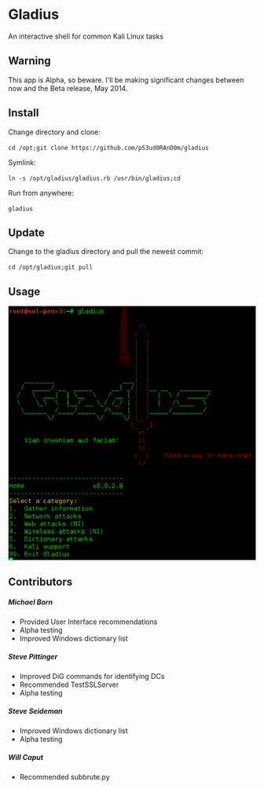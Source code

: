 # Gladius
An interactive shell for common Kali Linux tasks

## Warning
This app is Alpha, so beware. I'll be making significant changes between now and the Beta release, May 2014.

## Install
Change directory and clone:

`cd /opt;git clone https://github.com/pS3ud0RAnD0m/gladius`


Symlink:

`ln -s /opt/gladius/gladius.rb /usr/bin/gladius;cd`


Run from anywhere:

`gladius`

## Update
Change to the gladius directory and pull the newest commit:

`cd /opt/gladius;git pull`

## Usage
![Alt text](doc/images/usage.png "Start Gladius")

## Contributors
##### Michael Born
* Provided User Interface recommendations
* Alpha testing
* Improved Windows dictionary list

##### Steve Pittinger
* Improved DiG commands for identifying DCs
* Recommended TestSSLServer
* Alpha testing

##### Steve Seideman
* Improved Windows dictionary list
* Alpha testing

##### Will Caput
* Recommended subbrute.py
